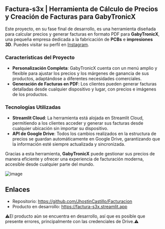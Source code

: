 ## Factura-s3x | Herramienta de Cálculo de Precios y Creación de Facturas para GabyTronicX

Este proyecto, en su fase final de desarrollo, es una herramienta diseñada para calcular precios y generar facturas en formato PDF para **GabyTronicX**, una pequeña empresa dedicada a la fabricación de **PCBs** e **impresiones 3D**. Puedes visitar su perfil en [Instagram](https://www.instagram.com/gabytronicx/).

### Características del Proyecto
- **Personalización Completa**: GabyTronicX cuenta con un menú amplio y flexible para ajustar los precios y los márgenes de ganancia de sus productos, adaptándose a diferentes necesidades comerciales.
- **Generación de Facturas en PDF**: Los clientes pueden generar facturas detalladas desde cualquier dispositivo y lugar, con precios e imágenes de los productos.
  
### Tecnologías Utilizadas
- **Streamlit Cloud**: La herramienta está alojada en Streamlit Cloud, permitiendo a los clientes acceder y generar sus facturas desde cualquier ubicación sin importar su dispositivo.
- **API de Google Drive**: Todos los cambios realizados en la estructura de precios se guardan automáticamente en Google Drive, garantizando que la información esté siempre actualizada y sincronizada.

Gracias a esta herramienta, **GabyTronicX** puede gestionar sus precios de manera eficiente y ofrecer una experiencia de facturación moderna, accesible desde cualquier parte del mundo.

![image](https://github.com/user-attachments/assets/71e4f70c-e3ae-4de6-b381-e048b32ddda4)

## Enlaces
- Repositorio: https://github.com/JhostinCastillo/Facturacion
- Producto en desarrollo: https://factura-s3x.streamlit.app

⚠️El producto aùn se encuentra en desarrollo, así que es posible que presente errores, principalmente con las credenciales de Drive.⚠️
